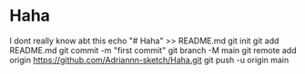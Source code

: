 # Haha
I dont really know abt this
echo "# Haha" >> README.md
git init
git add README.md
git commit -m "first commit"
git branch -M main
git remote add origin https://github.com/Adriannn-sketch/Haha.git
git push -u origin main
